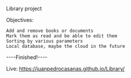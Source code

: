 Library project

Objectives:

	Add and remove books or documents
	Mark them as read and be able to edit them
	Sorting by various parameters
	Local database, maybe the cloud in the future

----Finished!----

Live: https://juanpedrocasanas.github.io/Library/